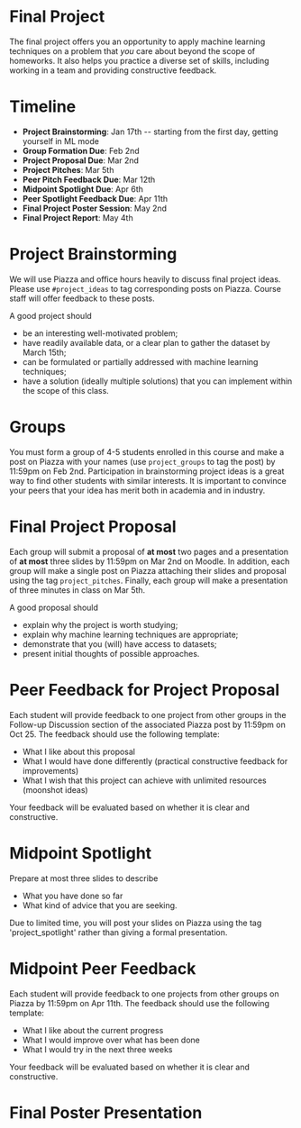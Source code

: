 # Final Project 

The final project offers you an opportunity to apply machine learning techniques on a problem that _you_ care about beyond the scope of homeworks. It also helps you practice a diverse set of skills, including working in a team and providing constructive feedback.

# Timeline 

- **Project Brainstorming**: Jan 17th -- starting from the first day, getting yourself in ML mode 
- **Group Formation Due**: Feb 2nd   
- **Project Proposal Due**: Mar 2nd 
- **Project Pitches**: Mar 5th 
- **Peer Pitch Feedback Due**: Mar 12th  
- **Midpoint Spotlight Due**: Apr 6th  
- **Peer Spotlight Feedback Due**: Apr 11th  
- **Final Project Poster Session**: May 2nd  
- **Final Project Report**: May 4th  

# Project Brainstorming 

We will use Piazza and office hours heavily to discuss final project ideas. Please use `#project_ideas` to tag corresponding posts on Piazza. Course staff will offer feedback to these posts.

A good project should 

- be an interesting well-motivated problem;
- have readily available data, or a clear plan to gather the dataset by March 15th;
- can be formulated or partially addressed with machine learning techniques;
- have a solution (ideally multiple solutions) that you can implement within the scope of this class.

# Groups 

You must form a group of 4-5 students enrolled in this course and make a post on Piazza with your names (use `project_groups` to tag the post) by 11:59pm on Feb 2nd. Participation in brainstorming project ideas is a great way to find other students with similar interests. It is important to convince your peers that your idea has merit both in academia and in industry.

# Final Project Proposal 

Each group will submit a proposal of **at most** two pages and a presentation of **at most** three slides by 11:59pm on Mar 2nd on Moodle.  In addition, each group will make a single post on Piazza attaching their slides and proposal using the tag `project_pitches`. Finally, each group will make a presentation of three minutes in class on Mar 5th.

A good proposal should

- explain why the project is worth studying;
- explain why machine learning techniques are appropriate;
- demonstrate that you (will) have access to datasets;
- present initial thoughts of possible approaches.

# Peer Feedback for Project Proposal

Each student will provide feedback to one project from other groups in the Follow-up Discussion section of the associated Piazza post by 11:59pm on Oct 25. The feedback should use the following template:

- What I like about this proposal
- What I would have done differently (practical constructive feedback for improvements)
- What I wish that this project can achieve with unlimited resources (moonshot ideas)

Your feedback will be evaluated based on whether it is clear and constructive.

# Midpoint Spotlight

Prepare at most three slides to describe

- What you have done so far
- What kind of advice that you are seeking.

Due to limited time, you will post your slides on Piazza using the tag 'project_spotlight' rather than giving a formal presentation. 

# Midpoint Peer Feedback

Each student will provide feedback to one projects from other groups on Piazza by 11:59pm on Apr 11th. The feedback should use the following template:

- What I like about the current progress
- What I would improve over what has been done
- What I would try in the next three weeks

Your feedback will be evaluated based on whether it is clear and constructive.

# Final Poster Presentation







